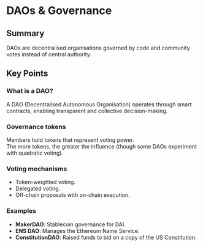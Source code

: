 # DAOs & Governance  

## Summary  
DAOs are decentralised organisations governed by code and community votes instead of central authority.  

## Key Points  

### What is a DAO?  
A DAO (Decentralised Autonomous Organisation) operates through smart contracts, enabling transparent and collective decision-making.  

### Governance tokens  
Members hold tokens that represent voting power.  
The more tokens, the greater the influence (though some DAOs experiment with quadratic voting).  

### Voting mechanisms  
- Token-weighted voting.  
- Delegated voting.  
- Off-chain proposals with on-chain execution.  

### Examples  
- **MakerDAO**: Stablecoin governance for DAI.  
- **ENS DAO**: Manages the Ethereum Name Service.  
- **ConstitutionDAO**: Raised funds to bid on a copy of the US Constitution.  
